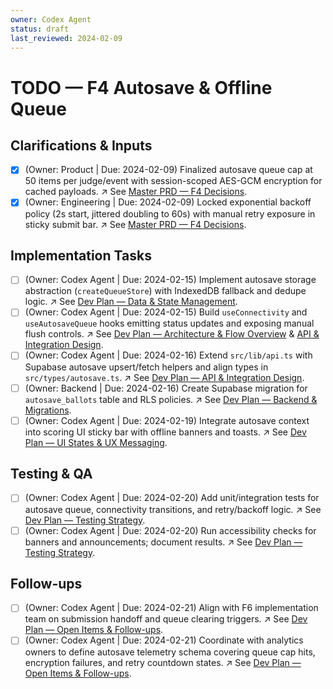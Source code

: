 ```yaml
---
owner: Codex Agent
status: draft
last_reviewed: 2024-02-09
---
```


# TODO — F4 Autosave & Offline Queue

## Clarifications & Inputs
- [x] (Owner: Product | Due: 2024-02-09) Finalized autosave queue cap at 50 items per judge/event with session-scoped AES-GCM encryption for cached payloads. ↗️ See [Master PRD — F4 Decisions](masterPRD.md#f4--autosave--offline-queue-p0).
- [x] (Owner: Engineering | Due: 2024-02-09) Locked exponential backoff policy (2s start, jittered doubling to 60s) with manual retry exposure in sticky submit bar. ↗️ See [Master PRD — F4 Decisions](masterPRD.md#f4--autosave--offline-queue-p0).

## Implementation Tasks
- [ ] (Owner: Codex Agent | Due: 2024-02-15) Implement autosave storage abstraction (`createQueueStore`) with IndexedDB fallback and dedupe logic. ↗️ See [Dev Plan — Data & State Management](devplan_F4.md#data--state-management).
- [ ] (Owner: Codex Agent | Due: 2024-02-15) Build `useConnectivity` and `useAutosaveQueue` hooks emitting status updates and exposing manual flush controls. ↗️ See [Dev Plan — Architecture & Flow Overview](devplan_F4.md#architecture--flow-overview) & [API & Integration Design](devplan_F4.md#api--integration-design).
- [ ] (Owner: Codex Agent | Due: 2024-02-16) Extend `src/lib/api.ts` with Supabase autosave upsert/fetch helpers and align types in `src/types/autosave.ts`. ↗️ See [Dev Plan — API & Integration Design](devplan_F4.md#api--integration-design).
- [ ] (Owner: Backend | Due: 2024-02-16) Create Supabase migration for `autosave_ballots` table and RLS policies. ↗️ See [Dev Plan — Backend & Migrations](devplan_F4.md#backend--migrations).
- [ ] (Owner: Codex Agent | Due: 2024-02-19) Integrate autosave context into scoring UI sticky bar with offline banners and toasts. ↗️ See [Dev Plan — UI States & UX Messaging](devplan_F4.md#ui-states--ux-messaging).

## Testing & QA
- [ ] (Owner: Codex Agent | Due: 2024-02-20) Add unit/integration tests for autosave queue, connectivity transitions, and retry/backoff logic. ↗️ See [Dev Plan — Testing Strategy](devplan_F4.md#testing-strategy).
- [ ] (Owner: Codex Agent | Due: 2024-02-20) Run accessibility checks for banners and announcements; document results. ↗️ See [Dev Plan — Testing Strategy](devplan_F4.md#testing-strategy).

## Follow-ups
- [ ] (Owner: Codex Agent | Due: 2024-02-21) Align with F6 implementation team on submission handoff and queue clearing triggers. ↗️ See [Dev Plan — Open Items & Follow-ups](devplan_F4.md#open-items--follow-ups).
- [ ] (Owner: Codex Agent | Due: 2024-02-21) Coordinate with analytics owners to define autosave telemetry schema covering queue cap hits, encryption failures, and retry countdown states. ↗️ See [Dev Plan — Open Items & Follow-ups](devplan_F4.md#open-items--follow-ups).
